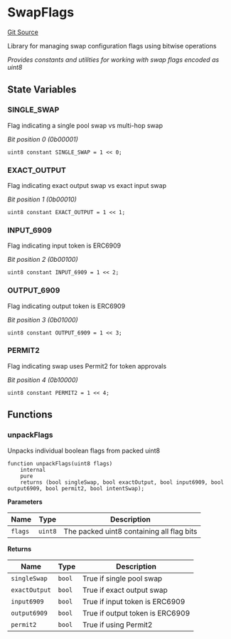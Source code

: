 # SwapFlags

[Git Source](https://github.com/z0r0z/v4-router/blob/2136c4940d470a172e9d496b4ec339d98f9187ae/src/libraries/SwapFlags.sol)

Library for managing swap configuration flags using bitwise operations

_Provides constants and utilities for working with swap flags encoded as uint8_

## State Variables

### SINGLE_SWAP

Flag indicating a single pool swap vs multi-hop swap

_Bit position 0 (0b00001)_

```solidity
uint8 constant SINGLE_SWAP = 1 << 0;
```

### EXACT_OUTPUT

Flag indicating exact output swap vs exact input swap

_Bit position 1 (0b00010)_

```solidity
uint8 constant EXACT_OUTPUT = 1 << 1;
```

### INPUT_6909

Flag indicating input token is ERC6909

_Bit position 2 (0b00100)_

```solidity
uint8 constant INPUT_6909 = 1 << 2;
```

### OUTPUT_6909

Flag indicating output token is ERC6909

_Bit position 3 (0b01000)_

```solidity
uint8 constant OUTPUT_6909 = 1 << 3;
```

### PERMIT2

Flag indicating swap uses Permit2 for token approvals

_Bit position 4 (0b10000)_

```solidity
uint8 constant PERMIT2 = 1 << 4;
```

## Functions

### unpackFlags

Unpacks individual boolean flags from packed uint8

```solidity
function unpackFlags(uint8 flags)
    internal
    pure
    returns (bool singleSwap, bool exactOutput, bool input6909, bool output6909, bool permit2, bool intentSwap);
```

**Parameters**

| Name    | Type    | Description                               |
| ------- | ------- | ----------------------------------------- |
| `flags` | `uint8` | The packed uint8 containing all flag bits |

**Returns**

| Name          | Type   | Description                     |
| ------------- | ------ | ------------------------------- |
| `singleSwap`  | `bool` | True if single pool swap        |
| `exactOutput` | `bool` | True if exact output swap       |
| `input6909`   | `bool` | True if input token is ERC6909  |
| `output6909`  | `bool` | True if output token is ERC6909 |
| `permit2`     | `bool` | True if using Permit2           |
